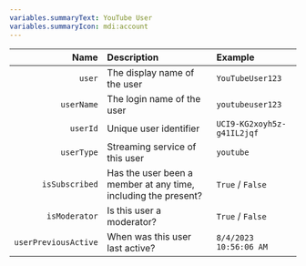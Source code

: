 ```yaml
---
variables.summaryText: YouTube User
variables.summaryIcon: mdi:account
---
```


| Name | Description | Example |
|-----:|:------------|:--------|
`user` | The display name of the user | `YouTubeUser123`
`userName` | The login name of the user | `youtubeuser123`
`userId` | Unique user identifier | `UCI9-KG2xoyh5z-g41IL2jqf`
`userType` | Streaming service of this user | `youtube`
`isSubscribed` | Has the user been a member at any time, including the present? | `True` / `False`
`isModerator` | Is this user a moderator? | `True` / `False`
`userPreviousActive` | When was this user last active? | `8/4/2023 10:56:06 AM`
